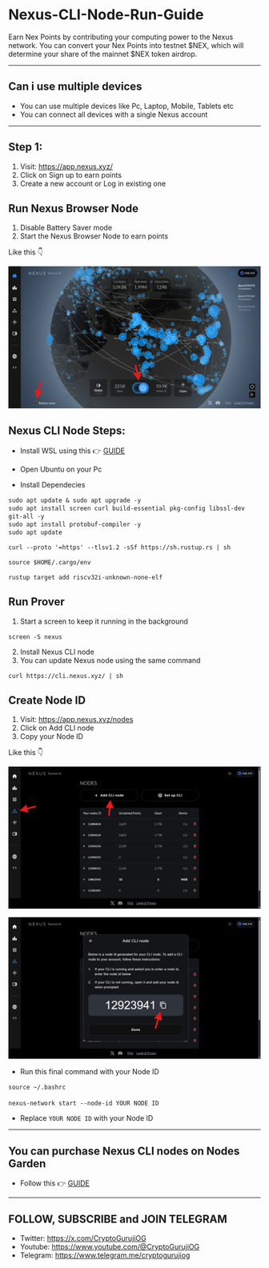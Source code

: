 # Nexus-CLI-Node-Run-Guide

Earn Nex Points by contributing your computing power to the Nexus network. You can convert your Nex Points into testnet $NEX, which will determine your share of the mainnet $NEX token airdrop.

---

## Can i use multiple devices

- You can use multiple devices like Pc, Laptop, Mobile, Tablets etc
- You can connect all devices with a single Nexus account

---

## Step 1:

1. Visit: https://app.nexus.xyz/
2. Click on Sign up to earn points
3. Create a new account or Log in existing one

## Run Nexus Browser Node

1. Disable Battery Saver mode
2. Start the Nexus Browser Node to earn points

Like this 👇

![image alt](https://github.com/CryptoGurujiOG/Nexus-CLI-Node-Run-Guide/blob/c1ab6f23e907ae7da2dbb4f8da994344ea2da3b6/Screenshot%201.png)

## Nexus CLI Node Steps:

- Install WSL using this 👉 [GUIDE](https://github.com/CryptoGurujiOG/Install-Ubuntu-on-Windows-using-WSL)

- Open Ubuntu on your Pc
- Install Dependecies

```
sudo apt update & sudo apt upgrade -y
sudo apt install screen curl build-essential pkg-config libssl-dev git-all -y
sudo apt install protobuf-compiler -y
sudo apt update
```

```
curl --proto '=https' --tlsv1.2 -sSf https://sh.rustup.rs | sh
```

```
source $HOME/.cargo/env
```

```
rustup target add riscv32i-unknown-none-elf
```

## Run Prover

1. Start a screen to keep it running in the background

```
screen -S nexus
```

2. Install Nexus CLI node
3. You can update Nexus node using the same command

```
curl https://cli.nexus.xyz/ | sh
```

## Create Node ID

1. Visit: https://app.nexus.xyz/nodes
2. Click on Add CLI node
3. Copy your Node ID

Like this 👇

![image alt](https://github.com/CryptoGurujiOG/Nexus-CLI-Node-Run-Guide/blob/ee5f6e959ef7c23eb86feff3f79dab432c506180/Screenshot%202.png)

![image alt](https://github.com/CryptoGurujiOG/Nexus-CLI-Node-Run-Guide/blob/049620f22791c78c802443b465100c6bb4b2996d/Screenshot%203.png)

- Run this final command with your Node ID

```
source ~/.bashrc

nexus-network start --node-id YOUR NODE ID
```
- Replace `YOUR NODE ID` with your Node ID

---

## You can purchase Nexus CLI nodes on Nodes Garden

- Follow this 👉 [GUIDE](https://x.com/CryptoGurujiOG/status/1937486680098791932)

---

## FOLLOW, SUBSCRIBE and JOIN TELEGRAM

- Twitter: https://x.com/CryptoGurujiOG
- Youtube: https://www.youtube.com/@CryptoGurujiOG
- Telegram: https://www.telegram.me/cryptogurujiog
